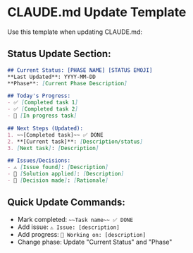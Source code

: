 # CLAUDE.md Update Template

Use this template when updating CLAUDE.md:

## Status Update Section:
```markdown
## Current Status: [PHASE NAME] [STATUS EMOJI]
**Last Updated**: YYYY-MM-DD
**Phase**: [Current Phase Description]

## Today's Progress:
- ✅ [Completed task 1]
- ✅ [Completed task 2] 
- 🔄 [In progress task]

## Next Steps (Updated):
1. ~~[Completed task]~~ ✅ DONE
2. **[Current task]**: [Description/status]
3. [Next task]: [Description]

## Issues/Decisions:
- ⚠️ [Issue found]: [Description]
- 🔧 [Solution applied]: [Description]
- 📝 [Decision made]: [Rationale]
```

## Quick Update Commands:
- Mark completed: `~~Task name~~ ✅ DONE`
- Add issue: `⚠️ Issue: [description]`
- Add progress: `🔄 Working on: [description]`
- Change phase: Update "Current Status" and "Phase"